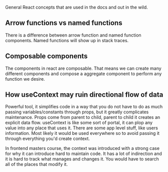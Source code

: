 General React concepts that are used in the docs and out in the wild.

## Arrow functions vs named functions

There is a difference between arrow function and named function components. Named functions will show up in stack traces.

## Composable components 

The components in react are composable. That means we can create many different components and compose a aggregate component to perform any function we desire.

## How useContext may ruin directional flow of data

Powerful tool, it simplifies code in a way that you do not have to do as much passing variables/constants through props, but it greatly complicates maintenance. Props come from parent to child, parent to child it creates an explicit data flow. useContext is like some sort of portal, it can plop any value into any place that uses it. There are some app level stuff, like users information. Most likely it would be used everywhere so to avoid passing it through everything you'd create context.

In frontend masters course, the context was introduced with a strong case for why it can introduce hard to maintain code. It has a lot of indirection and it is hard to track what manages and changes it. You would have to search all of the places that modify it.
